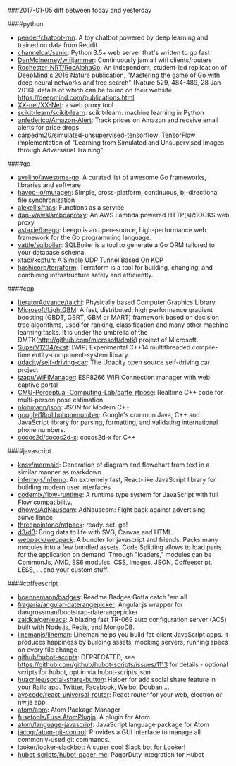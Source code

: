 ###2017-01-05
diff between today and yesterday

####python
* [pender/chatbot-rnn](https://github.com/pender/chatbot-rnn): A toy chatbot powered by deep learning and trained on data from Reddit
* [channelcat/sanic](https://github.com/channelcat/sanic): Python 3.5+ web server that's written to go fast
* [DanMcInerney/wifijammer](https://github.com/DanMcInerney/wifijammer): Continuously jam all wifi clients/routers
* [Rochester-NRT/RocAlphaGo](https://github.com/Rochester-NRT/RocAlphaGo): An independent, student-led replication of DeepMind's 2016 Nature publication, "Mastering the game of Go with deep neural networks and tree search" (Nature 529, 484-489, 28 Jan 2016), details of which can be found on their website https://deepmind.com/publications.html.
* [XX-net/XX-Net](https://github.com/XX-net/XX-Net): a web proxy tool
* [scikit-learn/scikit-learn](https://github.com/scikit-learn/scikit-learn): scikit-learn: machine learning in Python
* [anfederico/Amazon-Alert](https://github.com/anfederico/Amazon-Alert): Track prices on Amazon and receive email alerts for price drops
* [carpedm20/simulated-unsupervised-tensorflow](https://github.com/carpedm20/simulated-unsupervised-tensorflow): TensorFlow implementation of "Learning from Simulated and Unsupervised Images through Adversarial Training"

####go
* [avelino/awesome-go](https://github.com/avelino/awesome-go): A curated list of awesome Go frameworks, libraries and software
* [havoc-io/mutagen](https://github.com/havoc-io/mutagen): Simple, cross-platform, continuous, bi-directional file synchronization
* [alexellis/faas](https://github.com/alexellis/faas): Functions as a service
* [dan-v/awslambdaproxy](https://github.com/dan-v/awslambdaproxy): An AWS Lambda powered HTTP(s)/SOCKS web proxy
* [astaxie/beego](https://github.com/astaxie/beego): beego is an open-source, high-performance web framework for the Go programming language.
* [vattle/sqlboiler](https://github.com/vattle/sqlboiler): SQLBoiler is a tool to generate a Go ORM tailored to your database schema.
* [xtaci/kcptun](https://github.com/xtaci/kcptun): A Simple UDP Tunnel Based On KCP
* [hashicorp/terraform](https://github.com/hashicorp/terraform): Terraform is a tool for building, changing, and combining infrastructure safely and efficiently.

####cpp
* [IteratorAdvance/taichi](https://github.com/IteratorAdvance/taichi): Physically based Computer Graphics Library
* [Microsoft/LightGBM](https://github.com/Microsoft/LightGBM): A fast, distributed, high performance gradient boosting (GBDT, GBRT, GBM or MART) framework based on decision tree algorithms, used for ranking, classification and many other machine learning tasks. It is under the umbrella of the DMTK(http://github.com/microsoft/dmtk) project of Microsoft.
* [SuperV1234/ecst](https://github.com/SuperV1234/ecst): [WIP] Experimental C++14 multithreaded compile-time entity-component-system library.
* [udacity/self-driving-car](https://github.com/udacity/self-driving-car): The Udacity open source self-driving car project
* [tzapu/WiFiManager](https://github.com/tzapu/WiFiManager): ESP8266 WiFi Connection manager with web captive portal
* [CMU-Perceptual-Computing-Lab/caffe_rtpose](https://github.com/CMU-Perceptual-Computing-Lab/caffe_rtpose): Realtime C++ code for multi-person pose estimation
* [nlohmann/json](https://github.com/nlohmann/json): JSON for Modern C++
* [googlei18n/libphonenumber](https://github.com/googlei18n/libphonenumber): Google's common Java, C++ and JavaScript library for parsing, formatting, and validating international phone numbers.
* [cocos2d/cocos2d-x](https://github.com/cocos2d/cocos2d-x): cocos2d-x for C++

####javascript
* [knsv/mermaid](https://github.com/knsv/mermaid): Generation of diagram and flowchart from text in a similar manner as markdown
* [infernojs/inferno](https://github.com/infernojs/inferno): An extremely fast, React-like JavaScript library for building modern user interfaces
* [codemix/flow-runtime](https://github.com/codemix/flow-runtime): A runtime type system for JavaScript with full Flow compatibility.
* [dhowe/AdNauseam](https://github.com/dhowe/AdNauseam): AdNauseam: Fight back against advertising surveillance
* [threepointone/ratpack](https://github.com/threepointone/ratpack): ready. set. go!
* [d3/d3](https://github.com/d3/d3): Bring data to life with SVG, Canvas and HTML. 
* [webpack/webpack](https://github.com/webpack/webpack): A bundler for javascript and friends. Packs many modules into a few bundled assets. Code Splitting allows to load parts for the application on demand. Through "loaders," modules can be CommonJs, AMD, ES6 modules, CSS, Images, JSON, Coffeescript, LESS, ... and your custom stuff.

####coffeescript
* [boennemann/badges](https://github.com/boennemann/badges):  Readme Badges  Gotta catch 'em all
* [fragaria/angular-daterangepicker](https://github.com/fragaria/angular-daterangepicker): Angular.js wrapper for dangrossman/bootstrap-daterangepicker
* [zaidka/genieacs](https://github.com/zaidka/genieacs): A blazing fast TR-069 auto configuration server (ACS) built with Node.js, Redis, and MongoDB.
* [linemanjs/lineman](https://github.com/linemanjs/lineman): Lineman helps you build fat-client JavaScript apps. It produces happiness by building assets, mocking servers, running specs on every file change
* [github/hubot-scripts](https://github.com/github/hubot-scripts): DEPRECATED, see https://github.com/github/hubot-scripts/issues/1113 for details - optional scripts for hubot, opt in via hubot-scripts.json
* [huacnlee/social-share-button](https://github.com/huacnlee/social-share-button): Helper for add social share feature in your Rails app. Twitter, Facebook, Weibo, Douban ...
* [avocode/react-universal-router](https://github.com/avocode/react-universal-router): React router for your web, electron or nw.js app.
* [atom/apm](https://github.com/atom/apm): Atom Package Manager
* [fusetools/Fuse.AtomPlugin](https://github.com/fusetools/Fuse.AtomPlugin): A plugin for Atom
* [atom/language-javascript](https://github.com/atom/language-javascript): JavaScript language package for Atom
* [jacogr/atom-git-control](https://github.com/jacogr/atom-git-control): Provides a GUI interface to manage all commonly-used git commands.
* [looker/looker-slackbot](https://github.com/looker/looker-slackbot): A super cool Slack bot for Looker!
* [hubot-scripts/hubot-pager-me](https://github.com/hubot-scripts/hubot-pager-me): PagerDuty integration for Hubot
